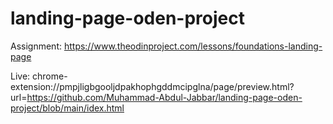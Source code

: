 # landing-page-oden-project
Assignment: https://www.theodinproject.com/lessons/foundations-landing-page

Live: chrome-extension://pmpjligbgooljdpakhophgddmcipglna/page/preview.html?url=https://github.com/Muhammad-Abdul-Jabbar/landing-page-oden-project/blob/main/idex.html
